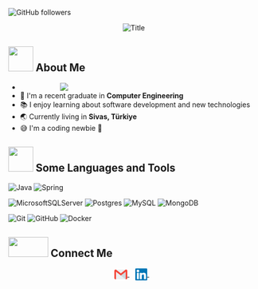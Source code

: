 <img alt="GitHub followers" src="https://img.shields.io/github/followers/peacetry0"> &nbsp;&nbsp; 

<div align="center">
  <img src="https://readme-typing-svg.herokuapp.com?font=Fira+Code&pause=1000&color=FF305BDC&background=FF000000&width=435&lines=Heyyy!+I'm+Bar%C4%B1%C5%9F!+;Welcome+to+my+profile!" alt="Title"></img>

</div>

## <img src="https://raw.githubusercontent.com/nixin72/nixin72/master/wave.gif" width="50px" height="50px"></img> About Me

-  <img src="https://media1.giphy.com/media/v1.Y2lkPTc5MGI3NjExbnB4MXpybzlwdTNjMHcyeGluMHFzZWVqdHBidmpsamN6OTZtaDBsdyZlcD12MV9pbnRlcm5hbF9naWZfYnlfaWQmY3Q9Zw/4lu5FuhtrbaOQgKN57/giphy.gif" width="400" align="right"/>
- :school: I'm a recent graduate in  **Computer Engineering**  
- :books: I enjoy learning about software development and new technologies  
- :earth_asia: Currently living in **Sivas, Türkiye**  
- :sweat_smile: I'm a coding newbie :penguin:


## <img src="https://media2.giphy.com/media/QssGEmpkyEOhBCb7e1/giphy.gif?cid=ecf05e47a0n3gi1bfqntqmob8g9aid1oyj2wr3ds3mg700bl&rid=giphy.gif" width="50px" height="50px"> Some Languages and Tools
![Java](https://img.shields.io/badge/java-%23ED8B00.svg?style=for-the-badge&logo=java&logoColor=white) ![Spring](https://img.shields.io/badge/spring-%236DB33F.svg?style=for-the-badge&logo=spring&logoColor=white)  

![MicrosoftSQLServer](https://img.shields.io/badge/Microsoft%20SQL%20Sever-CC2927?style=for-the-badge&logo=microsoft%20sql%20server&logoColor=white) ![Postgres](https://img.shields.io/badge/postgres-%23316192.svg?style=for-the-badge&logo=postgresql&logoColor=white) ![MySQL](https://img.shields.io/badge/mysql-4479A1.svg?style=for-the-badge&logo=mysql&logoColor=white) ![MongoDB](https://img.shields.io/badge/MongoDB-%234ea94b.svg?style=for-the-badge&logo=mongodb&logoColor=white) 

![Git](https://img.shields.io/badge/git-%23F05033.svg?style=for-the-badge&logo=git&logoColor=white) ![GitHub](https://img.shields.io/badge/github-%23121011.svg?style=for-the-badge&logo=github&logoColor=white) ![Docker](https://img.shields.io/badge/docker-%230db7ed.svg?style=for-the-badge&logo=docker&logoColor=white)


## <img src='https://raw.githubusercontent.com/ShahriarShafin/ShahriarShafin/main/Assets/handshake.gif' width="80px" height="40px">  Connect Me
<p align="center">
  <a href="mailto:yazmanbaris0@gmail.com" >
    <img align="center" alt="gmail | Gmail" width="26px" src="https://github.com/SatYu26/SatYu26/blob/master/Assets/Gmail.svg" />
  </a> &nbsp;&nbsp;
  
  <a href="https://www.linkedin.com/in/barisyazman/" target="_blank">
    <img align="center" alt="linkedin | Linkedin" width="24px" src="https://github.com/SatYu26/SatYu26/blob/master/Assets/Linkedin.svg" />
  </a> &nbsp;&nbsp;

  

  
<p> 
